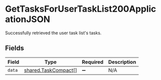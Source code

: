 # GetTasksForUserTaskList200ApplicationJSON

Successfully retrieved the user task list's tasks.


## Fields

| Field                                                      | Type                                                       | Required                                                   | Description                                                |
| ---------------------------------------------------------- | ---------------------------------------------------------- | ---------------------------------------------------------- | ---------------------------------------------------------- |
| `data`                                                     | [shared.TaskCompact](../../models/shared/taskcompact.md)[] | :heavy_minus_sign:                                         | N/A                                                        |
